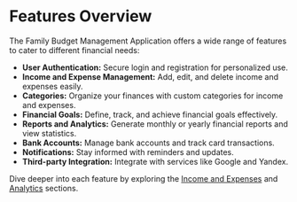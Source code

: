 # Features Overview

The Family Budget Management Application offers a wide range of features to cater to different financial needs:

- **User Authentication:** Secure login and registration for personalized use.
- **Income and Expense Management:** Add, edit, and delete income and expenses easily.
- **Categories:** Organize your finances with custom categories for income and expenses.
- **Financial Goals:** Define, track, and achieve financial goals effectively.
- **Reports and Analytics:** Generate monthly or yearly financial reports and view statistics.
- **Bank Accounts:** Manage bank accounts and track card transactions.
- **Notifications:** Stay informed with reminders and updates.
- **Third-party Integration:** Integrate with services like Google and Yandex.

Dive deeper into each feature by exploring the [Income and Expenses](income_expenses.md) and [Analytics](analytics.md) sections.
